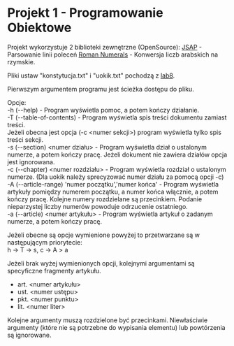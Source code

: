 # Projekt 1 - Programowanie Obiektowe

Projekt wykorzystuje 2 biblioteki zewnętrzne (OpenSource):
[JSAP](http://www.martiansoftware.com/jsap/) - Parsowanie linii poleceń
[Roman Numerals](http://frequal.com/RomanNumerals/index.html) - Konwersja liczb arabskich na rzymskie.

Pliki ustaw "konstytucja.txt" i "uokik.txt" pochodzą z [lab8](https://github.com/apohllo/obiektowe-lab/tree/master/lab8).

Pierwszym argumentem programu jest ścieżka dostępu do pliku. 

Opcje: \
-h (--help) - Program wyświetla pomoc, a potem kończy działanie. \
-T (--table-of-contents) - Program wyświetla spis treści dokumentu zamiast treści. \
Jeżeli obecna jest opcja (-c \<numer sekcji>) program wyświetla tylko spis treści sekcji. \
-s (--section) \<numer działu> - Program wyświetla dział o ustalonym numerze, a potem kończy pracę. Jeżeli dokument nie zawiera działów opcja jest ignorowana. \
-c (--chapter) \<numer rozdziału> - Program wyświetla rozdział o ustalonym numerze. (Dla uokik należy sprecyzować numer działu za pomocą opcji -c) \
-A (--article-range) 'numer początku','numer końca' - Program wyświetla artykuły pomiędzy numerem początku, a numer końca włącznie, a potem kończy pracę. Kolejne numery rozdzielane są przecinkiem. Podanie nieparzystej liczby numerów powoduje odrzucenie ostatniego. \
-a (--article) \<numer artykułu> - Program wyświetla artykuł o zadanym numerze, a potem kończy pracę.

Jeżeli obecne są opcje wymienione powyżej to przetwarzane są w następującym priorytecie: \
h -> T -> s, c -> A > a 

Jeżeli brak wyżej wymienionych opcji, kolejnymi argumentami są specyficzne fragmenty artykułu. 
* art. \<numer artykułu> 
* ust. \<numer ustępu> 
* pkt. \<numer punktu> 
* lit. \<numer liter> 

Kolejne argumenty muszą rozdzielone być przecinkami. Niewłaściwie argumenty (które nie są potrzebne do wypisania elementu) lub powtórzenia są ignorowane.